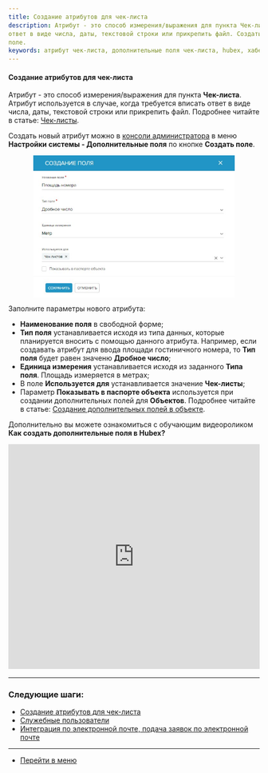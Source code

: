 ```yaml
---
title: Создание атрибутов для чек-листа
description: Атрибут - это способ измерения/выражения для пункта Чек-листа. Атрибут используется в случае, когда требуется вписать
ответ в виде числа, даты, текстовой строки или прикрепить файл. Создать новый атрибут можно в консоли администратора в меню Настройки системы - Дополнительные поля по кнопке Создать
поле.
keywords: атрибут чек-листа, дополнительные поля чек-листа, hubex, хабекс, хубекс, хабикс
---
```


#### Создание атрибутов для чек-листа
<html>
<meta charset="utf-8">

</html>

<body>
<p>Атрибут - это способ измерения/выражения для пункта <Strong>Чек-листа</Strong>. Атрибут используется в случае, когда требуется вписать
    ответ в виде числа, даты, текстовой строки или прикрепить файл. Подробнее читайте в статье: <a
            href="https://wiki.hubex.ru/docs/FAQ/RU/user/Checklists.html">Чек-листы</a>.</p>
<p>Создать новый атрибут можно в <a href="https://wiki.hubex.ru/docs/FAQ/RU/admin/HowToEnterTheAdmin.html">консоли
    администратора</a> в меню <Strong>Настройки системы - Дополнительные поля</Strong> по кнопке <Strong>Создать
    поле</Strong>. </p>
<div>
    <img style="margin: 0 auto; display: block; max-width: 80%;"
         src="/attachments/images/FAQ/ADMIN/TicketAttribute/AddAtt.jpg"/>
</div>
<p>Заполните параметры нового атрибута:</p>
<ul>
    <li><Strong>Наименование поля</Strong> в свободной форме;</li>
    <li><Strong>Тип поля</Strong> устанавливается исходя из типа данных, которые планируется вносить с помощью данного атрибута.
        Например, если создавать атрибут для ввода площади гостиничного номера, то <Strong>Тип поля</Strong> будет равен значеню <Strong>Дробное
        число</Strong>;
    </li>
    <li><Strong>Единица измерения</Strong> устанавливается исходя из заданного <Strong>Типа поля</Strong>. Площадь измеряется в метрах;</li>
    <li>В поле <Strong>Используется для</Strong> устанавливается значение <Strong>Чек-листы</Strong>;</li>
    <li>Параметр <Strong>Показывать в паспорте объекта</Strong> используется при создании дополнительных полей для <Strong>Объектов</Strong>. Подробнее
        читайте в статье: <a href="https://wiki.hubex.ru/docs/FAQ/RU/user/AdditionalFieldsObject.html">Создание
            дополнительных полей в объекте</a>.
    </li>
</ul>

<p>Дополнительно вы можете ознакомиться с обучающим видеороликом <strong>Как создать дополнительные поля в Hubex?</strong></p>

<iframe src="https://www.youtube.com/embed/1hRsaFz_sEQ" width="100%" height="450px" frameborder="0"
        allowfullscreen="allowfullscreen"></iframe>

</body>


___
### Следующие шаги:
- [Создание атрибутов для чек-листа](./TicketAttribute.md)
- [Служебные пользователи](./ServiceUsers.md)
- [Интеграция по электронной почте, подача заявок по электронной почте](./TicketMail.md)




____
- [Перейти в меню](http://wiki.hubex.ru)
